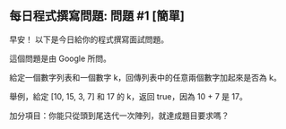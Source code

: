 ## 每日程式撰寫問題: 問題 #1 [簡單]

早安！ 以下是今日給你的程式撰寫面試問題。

這個問題是由 Google 所問。

給定一個數字列表和一個數字 k，回傳列表中的任意兩個數字加起來是否為 k。

舉例，給定 [10, 15, 3, 7] 和 17 的 k，返回 true，因為 10 + 7 是 17。

加分項目：你能只從頭到尾迭代一次陣列，就達成題目要求嗎？
